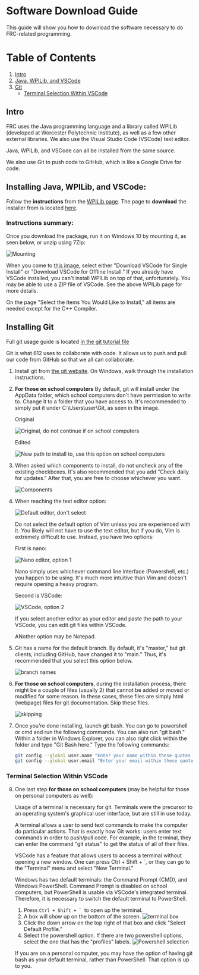 # Software Download Guide

This guide will show you how to download the software necessary to do FRC-related programming.

# Table of Contents
1. [Intro](##Intro)
2. [Java, WPILib, and VSCode](#Installing-Java,-WPILib,-and-VSCode)
3. [Git](#Installing-Git)
    * [Terminal Selection Within VSCode](#Terminal-Selection-Within-VSCode)

## Intro

FRC uses the Java programming language and a library called WPILib (developed at Worcester Polytechnic Institute), as well as a few other external libraries. We also use the Visual Studio Code (VSCode) text editor.

Java, WPILib, and VSCode can all be installed from the same source.

We also use Git to push code to GitHub, which is like a Google Drive for code.

## Installing Java, WPILib, and VSCode:

Follow the **instructions** from the [WPILib page](https://docs.wpilib.org/en/stable/docs/zero-to-robot/step-2/wpilib-setup.html). The page to **download** the installer from is located [here](https://github.com/wpilibsuite/allwpilib/releases).

### Instructions summary:

Once you download the package, run it on Windows 10 by mounting it, as seen below, or unzip using 7Zip:

![Mounting](https://docs.wpilib.org/en/stable/_images/extract-windows-10.png)

When you come to [this image](https://docs.wpilib.org/en/stable/_images/installer-vscode-download.png), select either "Download VSCode for Single Install" or "Download VSCode for Offline Install." If you already have VSCode installed, you can't install WPILib on top of that, unfortunately. You may be able to use a ZIP file of VSCode. See the above WPILib page for more details.

On the page "Select the Items You Would Like to Install," all items are needed except for the C++ Compiler.

## Installing Git

Full git usage guide is located [in the git tutorial file](Tutorials/GIT-USAGE-GUIDE.md)

Git is what 612 uses to collaborate with code. It allows us to push and pull our code from GitHub so that we all can collaborate.

1. Install git from [the git website](https://git-scm.com/). On Windows, walk through the installation instructions.

2. **For those on school computers** By default, git will install under the AppData folder, which school computers don't have permission to write to. Change it to a folder that you have access to. It's recommended to simply put it under C:\Users\user\Git, as seen in the image.
    
    Original

    ![Original, do not continue if on school computers](static/downloadGuide/git01_PathDefault.png)    
    
    Edited
    
    ![New path to install to, use this option on school computers](static/downloadGuide/git02_PathNew.png)

3. When asked which components to install, do not uncheck any of the existing checkboxes. It's also recommended that you add "Check daily for updates." After that, you are free to choose whichever you want.
    
    ![Components](static/downloadGuide/git03_Components.png)

4. When reaching the text editor option:

    ![Default editor, don't select](static/downloadGuide/git04_EditorDefault.png)

    Do not select the default option of Vim unless you are experienced with it. You likely will not have to use the text editor, but if you do, Vim is extremely difficult to use.
    Instead, you have two options:
    
    First is nano:
    
    ![Nano editor, option 1](static/downloadGuide/git05_EditorNano.png)
    
    Nano simply uses whichever command line interface (Powershell, etc.) you happen to be using. It's much more intuitive than Vim and doesn't require opening a heavy program.

    Second is VSCode:
    
    ![VSCode, option 2](static/downloadGuide/git06_EditorVSCode.png)
    
    If you select another editor as your editor and paste the path to your VSCode, you can edit git files within VSCode.
    
    ANother option may be Notepad.

5. Git has a name for the default branch. By default, it's "master," but git clients, including GitHub, have changed it to "main." Thus, it's recommended that you select this option below.
    
    ![branch names](static/downloadGuide/git07_Branch.png)

6. **For those on school computers**, during the installation process, there might be a couple of files (usually 2) that cannot be added or moved or modified for some reason. In these cases, these files are simply html (webpage) files for git documentation. Skip these files.
    
    ![skipping](static/downloadGuide/git08_Skip.png)

7. Once you're done installing, launch git bash. You can go to powershell or cmd and run the following commands. You can also run "git bash." Within a folder in Windows Explorer, you can also right click within the folder and type "Git Bash here."
Type the following commands:
    ```bash
    git config --global user.name "Enter your name within these quotes here"
    git config --global user.email "Enter your email within these quotes here."
    ```

### Terminal Selection Within VSCode
8. One last step **for those on school computers** (may be helpful for those on personal computers as well):

    Usage of a terminal is necessary for git. Terminals were the precursor to an operating system's graphical user interface, but are still in use today.

    A terminal allows a user to send text commands to make the computer do particular actions. That is exactly how Git works: users enter text commands in order to push/pull code. For example, in the terminal, they can enter the command "git status" to get the status of all of their files.

    VSCode has a feature that allows users to access a terminal without opening a new window. One can press Ctrl + Shift + `, or they can go to the "Terminal" menu and select "New Terminal."

    Windows has two default terminals: the Command Prompt (CMD), and Windows PowerShell. Command Prompt is disabled on school computers, but PowerShell is usable via VSCode's integrated terminal. Therefore, it is necessary to switch the default terminal to PowerShell.

    1. Press ```Ctrl + Shift + ` ```to open up the terminal.
    2. A box will show up on the bottom of the screen.
    ![terminal box](static/downloadGuide/git09_terminal.PNG)
    3. Click the down arrow on the top right of that box and click "Select Default Profile."
    4. Select the powershell option. If there are two powershell options, select the one that has the "profiles" labels.
    ![Powershell selection](static/downloadGuide/git10_PowerShell_select.png)

    If you are on a personal computer, you may have the option of having git bash as your default terminal, rather than PowerShell. That option is up to you.